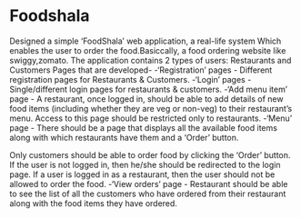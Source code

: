 # Foodshala
Designed a simple ‘FoodShala’ web application, a real-life system Which enables the user to order the food.Basiccally, a food ordering website like swiggy,zomato.
The application contains 2 types of users: Restaurants and Customers Pages that are developed- -‘Registration’ pages - Different registration pages for Restaurants & Customers. -‘Login’ pages - Single/different login pages for restaurants & customers. -‘Add menu item’ page - A restaurant, once logged in, should be able to add details of new food items (including whether they are veg or non-veg) to their restaurant’s menu. Access to this page should be restricted only to restaurants. -‘Menu’ page - There should be a page that displays all the available food items along with which restaurants have them and a ‘Order’ button.

Only customers should be able to order food by clicking the ‘Order’ button.
If the user is not logged in, then he/she should be redirected to the login page.
If a user is logged in as a restaurant, then the user should not be allowed to order the food. -‘View orders’ page - Restaurant should be able to see the list of all the customers who have ordered from their restaurant along with the food items they have ordered.
